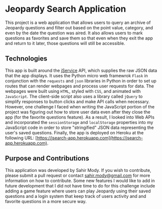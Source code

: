 
# Jeopardy Search Application

This project is a web application that allows users to query an archive of
Jeopardy questions and filter out based on the point value, category, and 
even by the date the question was aired. It also allows users to mark questions
as favorites and save them so that even when they exit the app and return to it later,
those questions will still be accessible.

## Technologies

This app is built around the [jService](http://jservice.io) API, which supplies the raw JSON data
that the app displays. It uses the Python micro web framewrok `Flask` in conjunction
with the `requests` and `json` libraries in Python in order to set up routes that can render
webpages and process user requests for data. The webpages were built using `HTML`, styled
with `CSS`, and animated with `JavaScript`. The client-side script also uses a library
called `jQuery` to simplify responses to button clicks and make API calls when necessary.
However, one challenge I faced when writing the JavaScript portion of the project was
figuring out how to store user data even after they close the app (for the favorite 
questions feature). As a result, I looked into Web APIs and incorporated the `sessionStorage`
and `localStorage` properties into my JavaScript code in order to store "stringified" JSON data
representing the user's saved  questions. Finally, the app is deployed on Heroku at the 
following URL: [https://jsearch-app.herokuapp.com](https://jsearch-app.herokuapp.com).

## Purpose and Contributions

This application was developed by Sahir Mody. If you wish to contribute, please
submit a pull request or contact sahir.mody@gmail.com for more information
on how to contribute. Some new features I would like to add in future development
that I did not have time to do for this challenge include adding a game feature 
where users can play Jeopardy using their saved questions and a login system that keep
track of users activity and and favorite questions in a more secure way.


